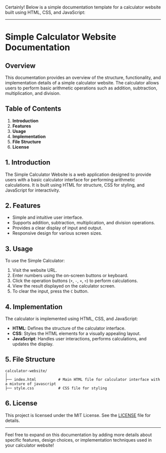 Certainly! Below is a simple documentation template for a calculator website built using HTML, CSS, and JavaScript:

---

# Simple Calculator Website Documentation

## Overview
This documentation provides an overview of the structure, functionality, and implementation details of a simple calculator website. The calculator allows users to perform basic arithmetic operations such as addition, subtraction, multiplication, and division.

## Table of Contents
1. **Introduction**
2. **Features**
3. **Usage**
4. **Implementation**
5. **File Structure**
6. **License**

## 1. Introduction
The Simple Calculator Website is a web application designed to provide users with a basic calculator interface for performing arithmetic calculations. It is built using HTML for structure, CSS for styling, and JavaScript for interactivity.

## 2. Features
- Simple and intuitive user interface.
- Supports addition, subtraction, multiplication, and division operations.
- Provides a clear display of input and output.
- Responsive design for various screen sizes.

## 3. Usage
To use the Simple Calculator:
1. Visit the website URL.
2. Enter numbers using the on-screen buttons or keyboard.
3. Click the operation buttons (`+`, `-`, `×`, `÷`) to perform calculations.
4. View the result displayed on the calculator screen.
5. To clear the input, press the `C` button.

## 4. Implementation
The calculator is implemented using HTML, CSS, and JavaScript:

- **HTML**: Defines the structure of the calculator interface.
- **CSS**: Styles the HTML elements for a visually appealing layout.
- **JavaScript**: Handles user interactions, performs calculations, and updates the display.

## 5. File Structure
```
calculator-website/
│
├── index.html          # Main HTML file for calculator interface with a mixture of javascript
├── style.css           # CSS file for styling
```

## 6. License
This project is licensed under the MIT License. See the [LICENSE](LICENSE) file for details.

---

Feel free to expand on this documentation by adding more details about specific features, design choices, or implementation techniques used in your calculator website!